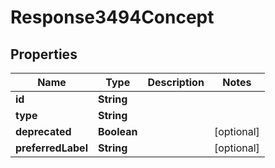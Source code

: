 
# Response3494Concept

## Properties
Name | Type | Description | Notes
------------ | ------------- | ------------- | -------------
**id** | **String** |  | 
**type** | **String** |  | 
**deprecated** | **Boolean** |  |  [optional]
**preferredLabel** | **String** |  |  [optional]



